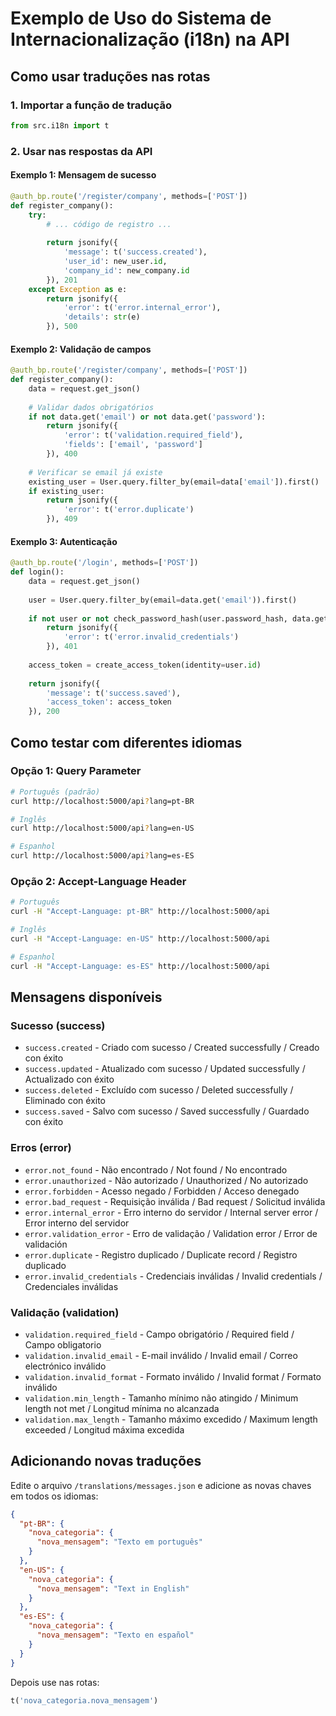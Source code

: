 # Exemplo de Uso do Sistema de Internacionalização (i18n) na API

## Como usar traduções nas rotas

### 1. Importar a função de tradução

```python
from src.i18n import t
```

### 2. Usar nas respostas da API

#### Exemplo 1: Mensagem de sucesso

```python
@auth_bp.route('/register/company', methods=['POST'])
def register_company():
    try:
        # ... código de registro ...
        
        return jsonify({
            'message': t('success.created'),
            'user_id': new_user.id,
            'company_id': new_company.id
        }), 201
    except Exception as e:
        return jsonify({
            'error': t('error.internal_error'),
            'details': str(e)
        }), 500
```

#### Exemplo 2: Validação de campos

```python
@auth_bp.route('/register/company', methods=['POST'])
def register_company():
    data = request.get_json()
    
    # Validar dados obrigatórios
    if not data.get('email') or not data.get('password'):
        return jsonify({
            'error': t('validation.required_field'),
            'fields': ['email', 'password']
        }), 400
    
    # Verificar se email já existe
    existing_user = User.query.filter_by(email=data['email']).first()
    if existing_user:
        return jsonify({
            'error': t('error.duplicate')
        }), 409
```

#### Exemplo 3: Autenticação

```python
@auth_bp.route('/login', methods=['POST'])
def login():
    data = request.get_json()
    
    user = User.query.filter_by(email=data.get('email')).first()
    
    if not user or not check_password_hash(user.password_hash, data.get('password')):
        return jsonify({
            'error': t('error.invalid_credentials')
        }), 401
    
    access_token = create_access_token(identity=user.id)
    
    return jsonify({
        'message': t('success.saved'),
        'access_token': access_token
    }), 200
```

## Como testar com diferentes idiomas

### Opção 1: Query Parameter

```bash
# Português (padrão)
curl http://localhost:5000/api?lang=pt-BR

# Inglês
curl http://localhost:5000/api?lang=en-US

# Espanhol
curl http://localhost:5000/api?lang=es-ES
```

### Opção 2: Accept-Language Header

```bash
# Português
curl -H "Accept-Language: pt-BR" http://localhost:5000/api

# Inglês
curl -H "Accept-Language: en-US" http://localhost:5000/api

# Espanhol
curl -H "Accept-Language: es-ES" http://localhost:5000/api
```

## Mensagens disponíveis

### Sucesso (success)
- `success.created` - Criado com sucesso / Created successfully / Creado con éxito
- `success.updated` - Atualizado com sucesso / Updated successfully / Actualizado con éxito
- `success.deleted` - Excluído com sucesso / Deleted successfully / Eliminado con éxito
- `success.saved` - Salvo com sucesso / Saved successfully / Guardado con éxito

### Erros (error)
- `error.not_found` - Não encontrado / Not found / No encontrado
- `error.unauthorized` - Não autorizado / Unauthorized / No autorizado
- `error.forbidden` - Acesso negado / Forbidden / Acceso denegado
- `error.bad_request` - Requisição inválida / Bad request / Solicitud inválida
- `error.internal_error` - Erro interno do servidor / Internal server error / Error interno del servidor
- `error.validation_error` - Erro de validação / Validation error / Error de validación
- `error.duplicate` - Registro duplicado / Duplicate record / Registro duplicado
- `error.invalid_credentials` - Credenciais inválidas / Invalid credentials / Credenciales inválidas

### Validação (validation)
- `validation.required_field` - Campo obrigatório / Required field / Campo obligatorio
- `validation.invalid_email` - E-mail inválido / Invalid email / Correo electrónico inválido
- `validation.invalid_format` - Formato inválido / Invalid format / Formato inválido
- `validation.min_length` - Tamanho mínimo não atingido / Minimum length not met / Longitud mínima no alcanzada
- `validation.max_length` - Tamanho máximo excedido / Maximum length exceeded / Longitud máxima excedida

## Adicionando novas traduções

Edite o arquivo `/translations/messages.json` e adicione as novas chaves em todos os idiomas:

```json
{
  "pt-BR": {
    "nova_categoria": {
      "nova_mensagem": "Texto em português"
    }
  },
  "en-US": {
    "nova_categoria": {
      "nova_mensagem": "Text in English"
    }
  },
  "es-ES": {
    "nova_categoria": {
      "nova_mensagem": "Texto en español"
    }
  }
}
```

Depois use nas rotas:

```python
t('nova_categoria.nova_mensagem')
```

